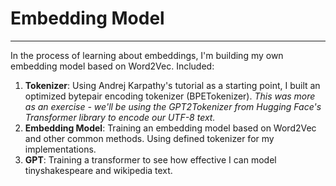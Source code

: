 # Embedding Model
---
In the process of learning about embeddings, I'm building my own embedding model based on Word2Vec. Included:
1. **Tokenizer**: Using Andrej Karpathy's tutorial as a starting point, I built an optimized bytepair encoding tokenizer (BPETokenizer). *This was more as an exercise - we'll be using the GPT2Tokenizer from Hugging Face's Transformer library to encode our UTF-8 text.*
2. **Embedding Model**: Training an embedding model based on Word2Vec and other common methods. Using defined tokenizer for my implementations.
3. **GPT**: Training a transformer to see how effective I can model tinyshakespeare and wikipedia text.